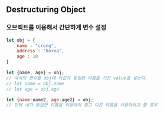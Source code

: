 ## Destructuring Object

### 오브젝트를 이용해서 간단하게 변수 설정

```javascript
let obj = {
    name : "crong",
    address : "Korea",
    age : 10
}

let {name, age} = obj;
// 각각의 변수를 obj에 키값과 동일한 이름을 가진 value를 넣는다.
// let name = obj.name
// let age = obj.age

let {name:name2, age:age2} = obj;
// 만약 내가 동일한 이름을 이용하지 않고 다른 이름을 사용하려고 할 경우
```